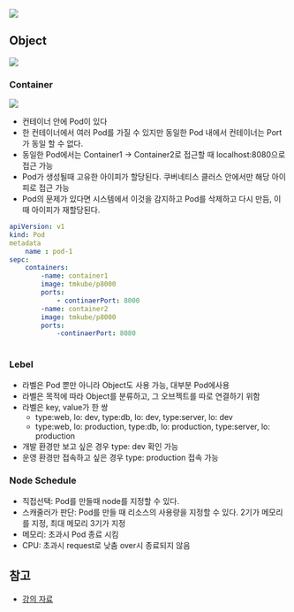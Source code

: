 ![](https://github.com/cheese10yun/TIL/blob/master/assets/kubernetes-controller.png?raw=true)

## Object
![](https://github.com/cheese10yun/TIL/blob/master/assets/kubernetes-object.png?raw=true)


### Container
![](https://github.com/cheese10yun/TIL/blob/master/assets/kubernetes-container.png?raw=true)

* 컨테이너 안에 Pod이 있다
* 한 컨테이너에서 여러 Pod를 가질 수 있지만 동일한 Pod 내에서 컨테이너는 Port가 동일 할 수 없다.
* 동일한 Pod에서는 Container1 -> Container2로 접근할 때 localhost:8080으로 접근 가능
* Pod가 생성될때 고유한 아이피가 할당된다. 쿠버네티스 클러스 안에서만 해당 아이피로 접근 가능
* Pod의 문제가 있다면 시스템에서 이것을 감지하고 Pod를 삭제하고 다시 만듬, 이때 아이피가 재할당된다.

```yml
apiVersion: v1
kind: Pod
metadata
    name : pod-1
sepc:
    containers:
        -name: container1
        image: tmkube/p8000
        ports:
            - continaerPort: 8000
        -name: container2
        image: tmkube/p8000
        ports:
            -continaerPort: 8080
        
```

### Lebel
* 라벨은 Pod 뿐만 아니라 Object도 사용 가능, 대부분 Pod에사용
* 라벨은 목적에 따라 Object를 분류하고, 그 오브젝트를 따로 연결하기 위함
* 라벨은 key, value가 한 쌍
  * type:web, lo: dev, type:db, lo: dev, type:server, lo: dev
  * type:web, lo: production, type:db, lo: production, type:server, lo: production
* 개발 환경만 보고 싶은 경우 type: dev 확인 가능
* 운영 환경만 접속하고 싶은 경우 type: production 접속 가능

### Node Schedule
* 직접선택: Pod를 만들때 node를 지정할 수 있다. 
* 스캐줄러가 판단: Pod를 만들 때 리소스의 사용량을 지정할 수 있다. 2기가 메모리를 지정, 최대 메모리 3기가 지정
* 메모리: 초과시 Pod 종료 시킴
* CPU: 초과시 request로 낮춤 over시 종료되지 않음


## 참고
* [강의 자료](https://kubetm.github.io/practice/beginner/gettingstarted-kubernetes/)